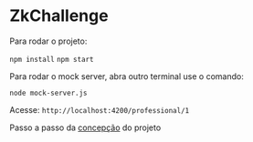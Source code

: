 # ZkChallenge

Para rodar o projeto:

`npm install`
`npm start`

Para rodar o mock server, abra outro terminal use o comando:

`node mock-server.js`

Acesse: `http://localhost:4200/professional/1`

Passo a passo da [concepção](https://docs.google.com/document/d/1IbfhRdjjdkZoiecpG8xI1sv893xB8XJ7UNCY7R7RX_s/edit?usp=sharing) do projeto
